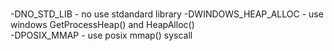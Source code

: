 <br/>-DNO_STD_LIB - no use stdandard library
-DWINDOWS_HEAP_ALLOC - use windows GetProcessHeap() and HeapAlloc()</br>
-DPOSIX_MMAP - use posix mmap() syscall</br>
